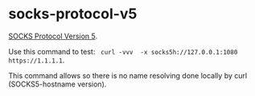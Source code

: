 # socks-protocol-v5
[SOCKS Protocol Version 5](https://pages.github.com/).

Use this command to test:
``` curl -vvv  -x socks5h://127.0.0.1:1080 https://1.1.1.1```.

This command allows so there is no name resolving done locally by curl (SOCKS5-hostname version).
